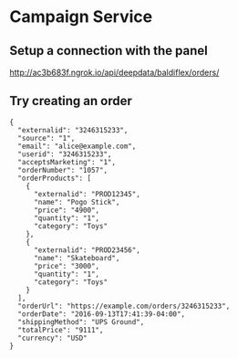 # Campaign Service

## Setup a connection with the panel

http://ac3b683f.ngrok.io/api/deepdata/baldiflex/orders/

## Try creating an order

```
{
  "externalid": "3246315233",
  "source": "1",
  "email": "alice@example.com",
  "userid": "3246315233",
  "acceptsMarketing": "1",
  "orderNumber": "1057",
  "orderProducts": [
    {
      "externalid": "PROD12345",
      "name": "Pogo Stick",
      "price": "4900",
      "quantity": "1",
      "category": "Toys"
    },
    {
      "externalid": "PROD23456",
      "name": "Skateboard",
      "price": "3000",
      "quantity": "1",
      "category": "Toys"
    }
  ],
  "orderUrl": "https://example.com/orders/3246315233",
  "orderDate": "2016-09-13T17:41:39-04:00",
  "shippingMethod": "UPS Ground",
  "totalPrice": "9111",
  "currency": "USD"
}
```
